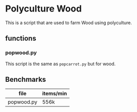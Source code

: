 # Polyculture Wood
This is a script that are used to farm Wood using polyculture.

## functions

### popwood.py
This script is the same as `popcarrot.py` but for wood.

## Benchmarks
| file          | items/min |
| ------------- | --------- |
| popwood.py    | 556k      |
